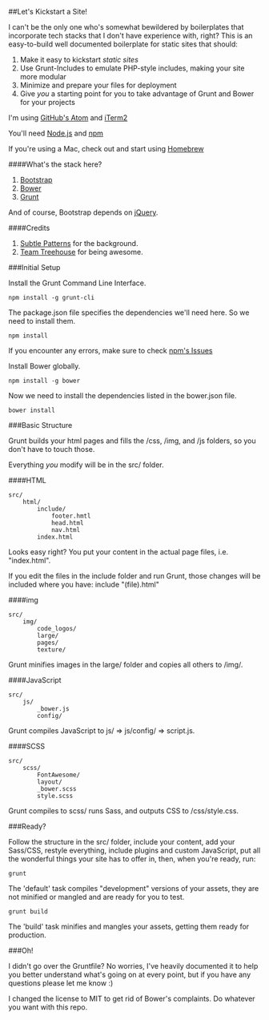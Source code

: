 ##Let's Kickstart a Site!

I can't be the only one who's somewhat bewildered by boilerplates that incorporate tech stacks that I don't have experience with, right? This is an easy-to-build well documented boilerplate for static sites that should:

1. Make it easy to kickstart _static sites_
2. Use Grunt-Includes to emulate PHP-style includes, making your site more modular
3. Minimize and prepare your files for deployment
4. Give _you_ a starting point for you to take advantage of Grunt and Bower for your projects

I'm using [GitHub's Atom](https://atom.io/) and [iTerm2](https://www.iterm2.com/)

You'll need [Node.js](https://nodejs.org/en/) and [npm](https://www.npmjs.com/)

If you're using a Mac, check out and start using [Homebrew](http://brew.sh/)

####What's the stack here?

1. [Bootstrap](https://github.com/twbs/bootstrap)
2. [Bower](https://github.com/bower/bower)
3. [Grunt](https://github.com/gruntjs/grunt)

And of course, Bootstrap depends on [jQuery](https://github.com/jquery/jquery).

####Credits

1. [Subtle Patterns](http://subtlepatterns.com/) for the background.
2. [Team Treehouse](https://teamtreehouse.com/) for being awesome.

###Initial Setup

Install the Grunt Command Line Interface.
```
npm install -g grunt-cli
```
The package.json file specifies the dependencies we'll need here. So we need to install them.
```
npm install
```
If you encounter any errors, make sure to check [npm's Issues](https://github.com/npm/npm/issues)

Install Bower globally.
```
npm install -g bower
```
Now we need to install the dependencies listed in the bower.json file.
```
bower install
```
###Basic Structure

Grunt builds your html pages and fills the /css, /img, and /js folders, so you don't have to touch those.

Everything _you_ modify will be in the src/ folder.

####HTML
```
src/
    html/
        include/
            footer.hmtl
            head.html
            nav.html
        index.html
```
Looks easy right? You put your content in the actual page files, i.e. "index.html".

If you edit the files in the include folder and run Grunt, those changes will be included where you have: include "(file).html"

####img
```
src/
    img/
        code_logos/
        large/
        pages/
        texture/
```
Grunt minifies images in the large/ folder and copies all others to /img/.

####JavaScript
```
src/
    js/
        _bower.js
        config/
```
Grunt compiles JavaScript to js/ => js/config/ => script.js.

####SCSS
```
src/
    scss/
        FontAwesome/
        layout/
        _bower.scss
        style.scss
```
Grunt compiles to scss/ runs Sass, and outputs CSS to /css/style.css.

###Ready?

Follow the structure in the src/ folder, include your content, add your Sass/CSS, restyle everything, include plugins and custom JavaScript, put all the wonderful things your site has to offer in, then, when you're ready, run:
```
grunt
```
The 'default' task compiles "development" versions of your assets, they are not minified or mangled and are ready for you to test.
```
grunt build
```
The 'build' task minifies and mangles your assets, getting them ready for production.

###Oh!

I didn't go over the Gruntfile? No worries, I've heavily documented it to help you better understand what's going on at every point, but if you have any questions please let me know :)

I changed the license to MIT to get rid of Bower's complaints. Do whatever you want with this repo.
